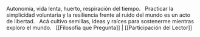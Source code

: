 Autonomía, vida lenta, huerto, respiración del tiempo.  
Practicar la simplicidad voluntaria y la resiliencia frente al ruido del mundo es un acto de libertad.  
Acá cultivo semillas, ideas y raíces para sostenerme mientras exploro el mundo.  
[[Filosofía que Pregunta]] | [[Participación del Lector]]